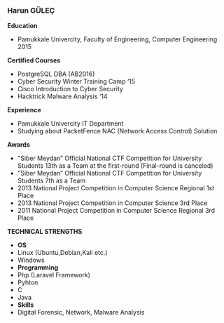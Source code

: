 ### Harun GÜLEÇ

**Education**
* Pamukkale Univercity, Faculty of Engineering, Computer Engineering 2015  
 
**Certified Courses**
* PostgreSQL DBA (AB2016)
* Cyber Security Winter Training Camp ‘15
* Cisco Introduction to Cyber Security
* Hacktrick Malware Analysis ‘14
 
**Experience**

* Pamukkale Univercity IT Department
 * Studying about PacketFence NAC (Network Access Control) Solution
  
**Awards**

* ”Siber Meydan” Official National CTF Competition for University Students 13th as a Team at the first-round (Final-round is canceled)
* ”Siber Meydan” Official National CTF Competition for University Students 7th as a Team
* 2013 National Project Competition in Computer Science Regional 1st Place
* 2013 National Project Competition in Computer Science 3rd Place
* 2011 National Project Competition in Computer Science Regional 3rd Place
 
**TECHNICAL STRENGTHS**
* **OS**  
 * Linux (Ubuntu,Debian,Kali etc.)  
 * Windows  
* **Programming**  
 * Php (Laravel Framework)  
 * Pyhton  
 * C  
 * Java  
* **Skills**  
 * Digital Forensic, Network, Malware Analysis 
